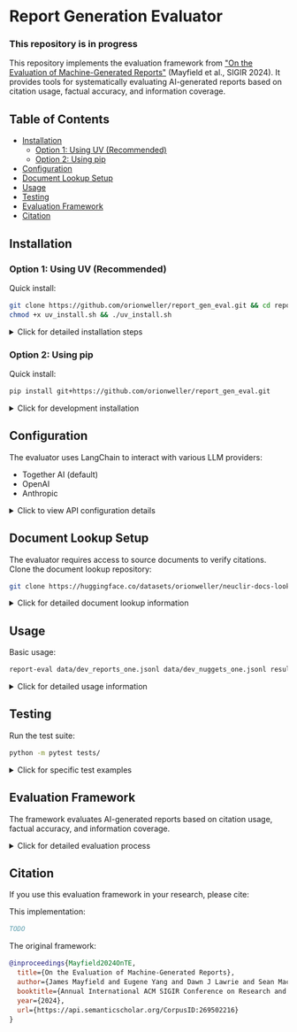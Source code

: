 # Report Generation Evaluator
### This repository is in progress

This repository implements the evaluation framework from ["On the Evaluation of Machine-Generated Reports"](https://arxiv.org/abs/2405.00982) (Mayfield et al., SIGIR 2024). It provides tools for systematically evaluating AI-generated reports based on citation usage, factual accuracy, and information coverage.

## Table of Contents
- [Installation](#installation)
  - [Option 1: Using UV (Recommended)](#option-1-using-uv-recommended)
  - [Option 2: Using pip](#option-2-using-pip)
- [Configuration](#configuration)
- [Document Lookup Setup](#document-lookup-setup)
- [Usage](#usage)
- [Testing](#testing)
- [Evaluation Framework](#evaluation-framework)
- [Citation](#citation)

## Installation

### Option 1: Using UV (Recommended)

Quick install:
```bash
git clone https://github.com/orionweller/report_gen_eval.git && cd report_gen_eval
chmod +x uv_install.sh && ./uv_install.sh
```

<details>
<summary>Click for detailed installation steps</summary>

1. Install UV (if not already installed):
```bash
curl -LsSf https://github.com/astral-sh/uv/releases/latest/download/uv-installer.sh | sh
```

2. Clone and set up the environment:
```bash
git clone https://github.com/orionweller/report_gen_eval.git
cd report_gen_eval
chmod +x uv_install.sh
./uv_install.sh
```

3. Activate the environment:
```bash
source env/bin/activate
```

4. Install in development mode:
```bash
uv pip install -e .
```
</details>

### Option 2: Using pip

Quick install:
```bash
pip install git+https://github.com/orionweller/report_gen_eval.git
```

<details>
<summary>Click for development installation</summary>

```bash
git clone https://github.com/orionweller/report_gen_eval.git
cd report_gen_eval
pip install -e .
```
</details>

## Configuration

The evaluator uses LangChain to interact with various LLM providers:
- Together AI (default)
- OpenAI
- Anthropic

<details>
<summary>Click to view API configuration details</summary>

Create a `.env` file with your API key(s):
```bash
TOGETHER_API_KEY=your_api_key_here
OPENAI_API_KEY=your_openai_key_here  # Optional
ANTHROPIC_API_KEY=your_anthropic_key_here  # Optional
```
</details>

## Document Lookup Setup

The evaluator requires access to source documents to verify citations. Clone the document lookup repository:
```bash
git clone https://huggingface.co/datasets/orionweller/neuclir-docs-lookup
```

<details>
<summary>Click for detailed document lookup information</summary>

### Available Collections
The document lookup system supports:
- `neuclir/1/zh` (Chinese documents)
- `neuclir/1/fa` (Farsi documents)
- `neuclir/1/ru` (Russian documents)

### Collection ID Mapping
Common variants are automatically handled:
- Chinese: `neuclir/1/zh` or `neuclir/1/zho`
- Farsi: `neuclir/1/fa` or `neuclir/1/fas`
- Russian: `neuclir/1/ru` or `neuclir/1/rus`

### Memory Usage
- Documents are loaded on first access
- Cache is shared across evaluations
- Cache persists until program exits
- Each collection typically requires 1-2GB of memory

Tips for memory management:
- Process reports in smaller batches
- Clear cache between large batches
- Monitor memory usage with `--verbose` flag
</details>

## Usage

Basic usage:
```bash
report-eval data/dev_reports_one.jsonl data/dev_nuggets_one.jsonl results/ --batch-size 1 --verbose
```

<details>
<summary>Click for detailed usage information</summary>

### Command Line Interface

With specific model provider:
```bash
report-eval tests/assets/example_input_one_only.jsonl tests/assets/example_nuggets.jsonl results/ -p openai -m gpt-4-0125-preview
```

### Input Format

The input JSONL file should contain report entries with this structure:
```json
{
  "request_id": "300",
  "run_id": "example-run",
  "collection_ids": ["collection1"],
  "sentences": [
    {
      "text": "Japan experienced a significant increase in suicide rates during the COVID-19 pandemic.",
      "citations": ["56b44b0f-fd8d-4d81-bae9-7f8d80e6b745"]
    }
  ]
}
```

The nuggets file should contain evaluation criteria in this format:
```json
{
  "query_id": "300",
  "test_collection": "rus_2024",
  "query_text": "Example query text for testing",
  "hash": 1111,
  "items": [
    {
      "query_id": "300",
      "info": {
        "importance": "vital",
        "used": false
      },
      "question_id": "300_test",
      "question_text": "How much did suicides rise by in 2020?",
      "gold_answers": ["3.7%"]
    }
  ]
}
```

### Python API

```python
from report_gen_eval import evaluate_report, ModelProvider

# Example report evaluation
sentences = [
    {
        "text": "Japan experienced a significant increase in suicide rates during the COVID-19 pandemic.",
        "citations": ["56b44b0f-fd8d-4d81-bae9-7f8d80e6b745"]
    }
]

report = {
    "request_id": "300",
    "run_id": "example-run",
    "collection_ids": ["collection1"],
    "sentences": sentences
}

results = evaluate_report(
    report,
    nuggets_file="tests/assets/example_nuggets.jsonl",
    provider=ModelProvider.TOGETHER,
    model_name="meta-llama/Llama-3.3-70B-Instruct-Turbo"
)
```
</details>

## Testing

Run the test suite:
```bash
python -m pytest tests/
```

<details>
<summary>Click for specific test examples</summary>

Run specific prompting tests:
```bash
python -m pytest tests/test_prompts.py -k test_check_relevance -v
python -m pytest tests/test_prompts.py -k test_requires_citation -v
python -m pytest tests/test_prompts.py -k test_nugget_agreement -v
python -m pytest tests/test_prompts.py -k test_check_negative -v
python -m pytest tests/test_prompts.py -k test_first_instance -v
```
</details>

## Evaluation Framework

The framework evaluates AI-generated reports based on citation usage, factual accuracy, and information coverage.

<details>
<summary>Click for detailed evaluation process</summary>

![Scoring Methodology](assets/scoring-numbered.png)

### For Sentences Without Citations:

1. If the sentence contains a negative statement ("X is not true"):
   - Reward (+1) if a nugget confirms this statement
   - Penalize (-1) if no nugget supports this claim
   
2. For statements requiring citations:
   - Penalize (-1) if it's the first occurrence of the claim
   - Ignore (0) if the claim was previously cited
   
3. For statements not requiring citations (e.g., introductory text):
   - Ignore (0)

### For Sentences With Citations:

1. Check if each cited document supports the claim:
   - Penalize (-1) if any document doesn't support the claim
   - Continue to step 2 if all documents support the claim

2. Check nugget matching:
   - Reward (+1) for each nugget the sentence correctly answers
   - Ignore (0) if no nuggets are matched

### Scoring Metrics

The framework calculates two primary metrics:

- **Recall** = (Number of unique nuggets correctly reported) / (Total number of nuggets)
- **Precision** = (Number of rewarded sentences) / (Total scored sentences)

Important Notes:
- A sentence can receive multiple rewards for matching multiple nuggets
- Each unique nugget counts only once for recall
- Ignored sentences (score=0) don't affect precision
- Any penalized sentence (-1) counts against precision
</details>

## Citation

If you use this evaluation framework in your research, please cite:

This implementation:
```bibtex
TODO
```

The original framework:
```bibtex
@inproceedings{Mayfield2024OnTE,
  title={On the Evaluation of Machine-Generated Reports},
  author={James Mayfield and Eugene Yang and Dawn J Lawrie and Sean MacAvaney and Paul McNamee and Douglas W. Oard and Luca Soldaini and Ian Soboroff and Orion Weller and Efsun Kayi and Kate Sanders and Marc Mason and Noah Hibbler},
  booktitle={Annual International ACM SIGIR Conference on Research and Development in Information Retrieval},
  year={2024},
  url={https://api.semanticscholar.org/CorpusID:269502216}
}
```
